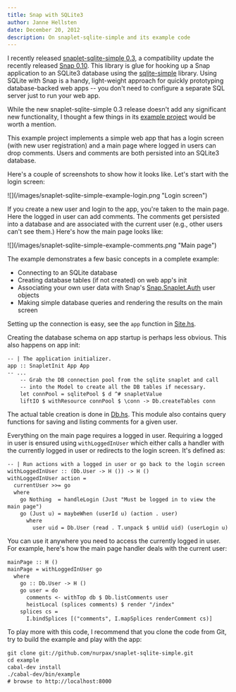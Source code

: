 ```yaml
---
title: Snap with SQLite3
author: Janne Hellsten
date: December 20, 2012
description: On snaplet-sqlite-simple and its example code
---
```


I recently released [snaplet-sqlite-simple
0.3](http://hackage.haskell.org/package/snaplet-sqlite-simple), a
compatibility update the recently released [Snap
0.10](http://hackage.haskell.org/package/snap).  This library is glue
for hooking up a Snap application to an SQLite3 database using the
[sqlite-simple](http://hackage.haskell.org/package/sqlite-simple)
library.  Using SQLite with Snap is a handy, light-weight approach for
quickly prototyping database-backed web apps -- you don't need to
configure a separate SQL server just to run your web app.


While the new snaplet-sqlite-simple 0.3 release doesn't add any
significant new functionality, I thought a few things in its [example
project](https://github.com/nurpax/snaplet-sqlite-simple/tree/master/example/src)
would be worth a mention.

This example project implements a simple web app that has a login
screen (with new user registration) and a main page where logged in
users can drop comments.  Users and comments are both persisted into
an SQLite3 database.

Here's a couple of screenshots to show how it looks like.  Let's start
with the login screen:

<div class="screenshot white-bg">
![](/images/snaplet-sqlite-simple-example-login.png "Login screen")
</div>

If you create a new user and login to the app, you're taken to the
main page.  Here the logged in user can add comments.  The comments
get persisted into a database and are associated with the current user
(e.g., other users can't see them.)  Here's how the main page looks
like:

<div class="screenshot white-bg">
![](/images/snaplet-sqlite-simple-example-comments.png "Main page")
</div>

The example demonstrates a few basic concepts in a complete example:

* Connecting to an SQLite database
* Creating database tables (if not created) on web app's init
* Associating your own user data with Snap's
  [Snap.Snaplet.Auth](http://hackage.haskell.org/packages/archive/snap/0.10.0.1/doc/html/Snap-Snaplet-Auth.html)
  user objects
* Making simple database queries and rendering the results on the main screen

Setting up the connection is easy, see the `app` function in
[Site.hs](https://github.com/nurpax/snaplet-sqlite-simple/blob/master/example/src/Site.hs).

Creating the database schema on app startup is perhaps less obvious.
This also happens on app init:

~~~~~{.haskell}
-- | The application initializer.
app :: SnapletInit App App
-- ...
    -- Grab the DB connection pool from the sqlite snaplet and call
    -- into the Model to create all the DB tables if necessary.
    let connPool = sqlitePool $ d ^# snapletValue
    liftIO $ withResource connPool $ \conn -> Db.createTables conn
~~~~~

The actual table creation is done in
[Db.hs](https://github.com/nurpax/snaplet-sqlite-simple/blob/master/example/src/Db.hs).
This module also contains query functions for saving and listing
comments for a given user.

Everything on the main page requires a logged in user.  Requiring a
logged in user is ensured using `withLoggedInUser` which either calls
a handler with the currently logged in user or redirects to the login
screen.  It's defined as:

~~~~~{.haskell}
-- | Run actions with a logged in user or go back to the login screen
withLoggedInUser :: (Db.User -> H ()) -> H ()
withLoggedInUser action =
  currentUser >>= go
  where
    go Nothing  = handleLogin (Just "Must be logged in to view the main page")
    go (Just u) = maybeWhen (userId u) (action . user)
      where
        user uid = Db.User (read . T.unpack $ unUid uid) (userLogin u)
~~~~~

You can use it anywhere you need to access the currently logged in
user.  For example, here's how the main page handler deals with the
current user:

~~~~~{.haskell}
mainPage :: H ()
mainPage = withLoggedInUser go
  where
    go :: Db.User -> H ()
    go user = do
      comments <- withTop db $ Db.listComments user
      heistLocal (splices comments) $ render "/index"
    splices cs =
      I.bindSplices [("comments", I.mapSplices renderComment cs)]
~~~~~

To play more with this code, I recommend that you clone the code from
Git, try to build the example and play with the app:


~~~~~{.bash}
git clone git://github.com/nurpax/snaplet-sqlite-simple.git
cd example
cabal-dev install
./cabal-dev/bin/example
# browse to http://localhost:8000
~~~~~
